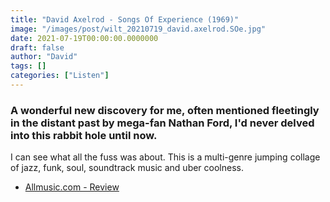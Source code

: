 ```yaml
---
title: "David Axelrod - Songs Of Experience (1969)"
image: "/images/post/wilt_20210719_david.axelrod.SOe.jpg"
date: 2021-07-19T00:00:00.0000000
draft: false
author: "David"
tags: []
categories: ["Listen"]
---
```

### A wonderful new discovery for me, often mentioned fleetingly in the distant past by mega-fan Nathan Ford, I'd never delved into this rabbit hole until now.

 I can see what all the fuss was about. This is a multi-genre jumping collage of jazz, funk, soul, soundtrack music and uber coolness.

-  [Allmusic.com - Review](https://www.allmusic.com/artist/david-axelrod-mn0000634377/biography)